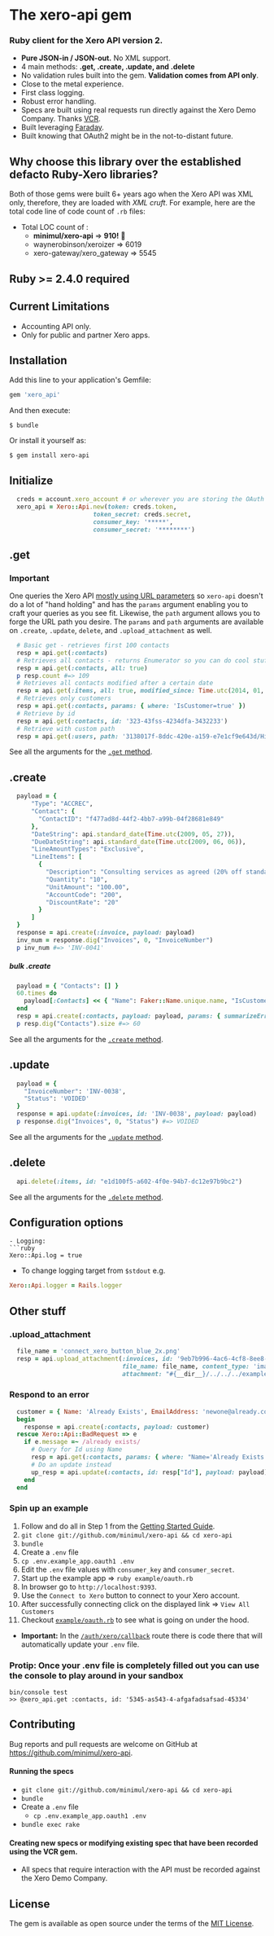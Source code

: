 # The xero-api gem

### Ruby client for the Xero API version 2.
- **Pure JSON-in / JSON-out.** No XML support.
- 4 main methods: **.get, .create, .update, and .delete**
- No validation rules built into the gem. **Validation comes from API only**.
- Close to the metal experience.
- First class logging.
- Robust error handling.
- Specs are built using real requests run directly against the Xero Demo Company. Thanks [VCR](https://github.com/vcr/vcr).
- Built leveraging [Faraday](https://github.com/lostisland/faraday).
- Built knowing that OAuth2 might be in the not-to-distant future.

## Why choose this library over the established defacto Ruby-Xero libraries?

Both of those gems were built 6+ years ago when the Xero API was XML only, therefore, they are loaded with *XML cruft*.
For example, here are the total code line of code count of `.rb` files:

- Total LOC count of :
  - **minimul/xero-api** => **910!** 🌈
  - waynerobinson/xeroizer => 6019
  - xero-gateway/xero_gateway => 5545

## Ruby >= 2.4.0 required

## Current Limitations

- Accounting API only.
- Only for public and partner Xero apps.

## Installation

Add this line to your application's Gemfile:

```ruby
gem 'xero_api'
```

And then execute:

    $ bundle

Or install it yourself as:

    $ gem install xero-api


## Initialize

```ruby
  creds = account.xero_account # or wherever you are storing the OAuth creds
  xero_api = Xero::Api.new(token: creds.token,
                       token_secret: creds.secret,
                       consumer_key: '*****',
                       consumer_secret: '********')
```

## .get

### Important
One queries the Xero API [mostly using URL parameters](https://developer.xero.com/documentation/api/requests-and-responses) so `xero-api` doesn't do a lot of "hand holding" and has the `params` argument enabling you to craft your queries as you see fit. Likewise, the `path` argument allows you to forge the URL path you desire. The `params` and `path` arguments are available on `.create`, `.update`, `delete`, and `.upload_attachment` as well.

```ruby
  # Basic get - retrieves first 100 contacts
  resp = api.get(:contacts)
  # Retrieves all contacts - returns Enumerator so you can do cool stuff
  resp = api.get(:contacts, all: true)
  p resp.count #=> 109
  # Retrieves all contacts modified after a certain date
  resp = api.get(:items, all: true, modified_since: Time.utc(2014, 01, 01))
  # Retrieves only customers
  resp = api.get(:contacts, params: { where: 'IsCustomer=true' })
  # Retrieve by id
  resp = api.get(:contacts, id: '323-43fss-4234dfa-3432233')
  # Retrieve with custom path
  resp = api.get(:users, path: '3138017f-8ddc-420e-a159-e7e1cf9e643d/History')
```

See all the arguments for the [`.get` method]().

## .create

```ruby
  payload = {
      "Type": "ACCREC",
      "Contact": { 
        "ContactID": "f477ad8d-44f2-4bb7-a99b-04f28681e849" 
      },
      "DateString": api.standard_date(Time.utc(2009, 05, 27)),
      "DueDateString": api.standard_date(Time.utc(2009, 06, 06)),
      "LineAmountTypes": "Exclusive",
      "LineItems": [
        {
          "Description": "Consulting services as agreed (20% off standard rate)",
          "Quantity": "10",
          "UnitAmount": "100.00",
          "AccountCode": "200",
          "DiscountRate": "20"
        }
      ]
  }
  response = api.create(:invoice, payload: payload)
  inv_num = response.dig("Invoices", 0, "InvoiceNumber")
  p inv_num #=> 'INV-0041'
```

##### bulk .create
```ruby
  payload = { "Contacts": [] }
  60.times do
    payload[:Contacts] << { "Name": Faker::Name.unique.name, "IsCustomer": true }
  end
  resp = api.create(:contacts, payload: payload, params: { summarizeErrors: false })
  p resp.dig("Contacts").size #=> 60
```

See all the arguments for the [`.create` method]().

## .update

```ruby
  payload = {
    "InvoiceNumber": 'INV-0038',
    "Status": 'VOIDED'
  }
  response = api.update(:invoices, id: 'INV-0038', payload: payload)
  p response.dig("Invoices", 0, "Status") #=> VOIDED
```

See all the arguments for the [`.update` method]().

## .delete

```ruby
  api.delete(:items, id: "e1d100f5-a602-4f0e-94b7-dc12e97b9bc2")
```
See all the arguments for the [`.delete` method]().

## Configuration options
```
- Logging:
```ruby
Xero::Api.log = true
```
- To change logging target from `$stdout` e.g.
```ruby
Xero::Api.logger = Rails.logger
```

## Other stuff

### .upload_attachment
```ruby
  file_name = 'connect_xero_button_blue_2x.png'
  resp = api.upload_attachment(:invoices, id: '9eb7b996-4ac6-4cf8-8ee8-eb30d6e572e3', 
                               file_name: file_name, content_type: 'image/png',
                               attachment: "#{__dir__}/../../../example/public/#{file_name}")
```

### Respond to an error
```ruby
  customer = { Name: 'Already Exists', EmailAddress: 'newone@already.com' }
  begin
    response = api.create(:contacts, payload: customer)
  rescue Xero::Api::BadRequest => e
    if e.message =~ /already exists/
      # Query for Id using Name
      resp = api.get(:contacts, params: { where: "Name='Already Exists'" })
      # Do an update instead
      up_resp = api.update(:contacts, id: resp["Id"], payload: payload)
    end
  end
```

### Spin up an example

1. Follow and do all in Step 1 from the [Getting Started Guide](https://developer.xero.com/documentation/getting-started/getting-started-guide).
1. `git clone git://github.com/minimul/xero-api && cd xero-api`
1. `bundle`
1. Create a `.env` file
  1. `cp .env.example_app.oauth1 .env`
  1. Edit the `.env` file values with `consumer_key` and `consumer_secret`.
1. Start up the example app => `ruby example/oauth.rb`
1. In browser go to `http://localhost:9393`.
1. Use the `Connect to Xero` button to connect to your Xero account.
1. After successfully connecting click on the displayed link => `View All Customers`
1. Checkout [`example/oauth.rb`](https://github.com/minimul/xero-api/blob/master/example/oauth.rb)
  to see what is going on under the hood.
  - **Important:** In the [`/auth/xero/callback`](https://github.com/minimul/xero-api/blob/master/example/oauth.rb) route there is code there that will automatically update your `.env` file.

### Protip: Once your .env file is completely filled out you can use the console to play around in your sandbox
```
bin/console test
>> @xero_api.get :contacts, id: '5345-as543-4-afgafadsafsad-45334'
```

## Contributing

Bug reports and pull requests are welcome on GitHub at https://github.com/minimul/xero-api.

#### Running the specs
- `git clone git://github.com/minimul/xero-api && cd xero-api`
- `bundle`
- Create a `.env` file
  - `cp .env.example_app.oauth1 .env`
- `bundle exec rake`

#### Creating new specs or modifying existing spec that have been recorded using the VCR gem.
- All specs that require interaction with the API must be recorded against the Xero Demo Company. 

## License

The gem is available as open source under the terms of the [MIT License](http://opensource.org/licenses/MIT).

